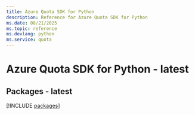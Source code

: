 ```yaml
---
title: Azure Quota SDK for Python
description: Reference for Azure Quota SDK for Python
ms.date: 08/21/2025
ms.topic: reference
ms.devlang: python
ms.service: quota
---
```

# Azure Quota SDK for Python - latest
## Packages - latest
[!INCLUDE [packages](quota-index.md)]